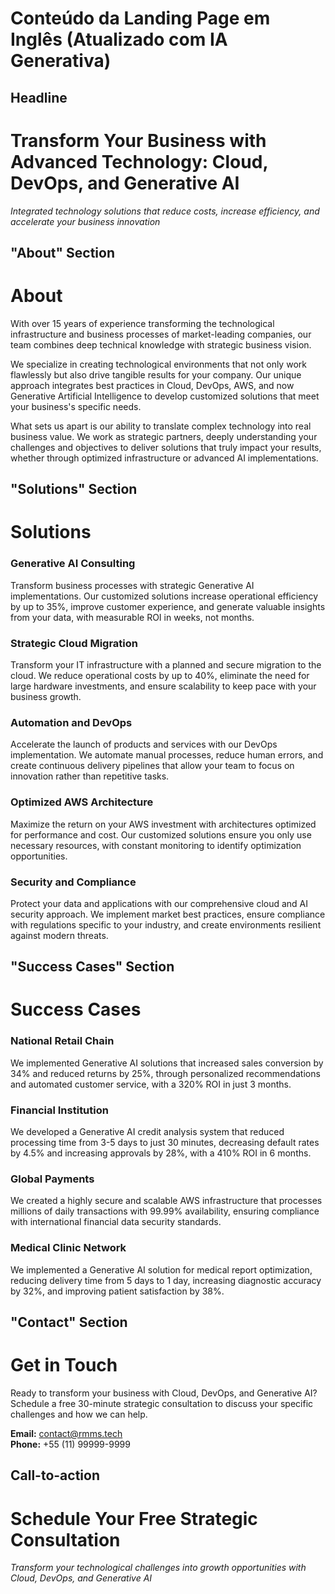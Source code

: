 # Conteúdo da Landing Page em Inglês (Atualizado com IA Generativa)

## Headline
# Transform Your Business with Advanced Technology: Cloud, DevOps, and Generative AI

*Integrated technology solutions that reduce costs, increase efficiency, and accelerate your business innovation*

## "About" Section
# About

With over 15 years of experience transforming the technological infrastructure and business processes of market-leading companies, our team combines deep technical knowledge with strategic business vision.

We specialize in creating technological environments that not only work flawlessly but also drive tangible results for your company. Our unique approach integrates best practices in Cloud, DevOps, AWS, and now Generative Artificial Intelligence to develop customized solutions that meet your business's specific needs.

What sets us apart is our ability to translate complex technology into real business value. We work as strategic partners, deeply understanding your challenges and objectives to deliver solutions that truly impact your results, whether through optimized infrastructure or advanced AI implementations.

## "Solutions" Section
# Solutions

### Generative AI Consulting
Transform business processes with strategic Generative AI implementations. Our customized solutions increase operational efficiency by up to 35%, improve customer experience, and generate valuable insights from your data, with measurable ROI in weeks, not months.

### Strategic Cloud Migration
Transform your IT infrastructure with a planned and secure migration to the cloud. We reduce operational costs by up to 40%, eliminate the need for large hardware investments, and ensure scalability to keep pace with your business growth.

### Automation and DevOps
Accelerate the launch of products and services with our DevOps implementation. We automate manual processes, reduce human errors, and create continuous delivery pipelines that allow your team to focus on innovation rather than repetitive tasks.

### Optimized AWS Architecture
Maximize the return on your AWS investment with architectures optimized for performance and cost. Our customized solutions ensure you only use necessary resources, with constant monitoring to identify optimization opportunities.

### Security and Compliance
Protect your data and applications with our comprehensive cloud and AI security approach. We implement market best practices, ensure compliance with regulations specific to your industry, and create environments resilient against modern threats.

## "Success Cases" Section
# Success Cases

### National Retail Chain
We implemented Generative AI solutions that increased sales conversion by 34% and reduced returns by 25%, through personalized recommendations and automated customer service, with a 320% ROI in just 3 months.

### Financial Institution
We developed a Generative AI credit analysis system that reduced processing time from 3-5 days to just 30 minutes, decreasing default rates by 4.5% and increasing approvals by 28%, with a 410% ROI in 6 months.

### Global Payments
We created a highly secure and scalable AWS infrastructure that processes millions of daily transactions with 99.99% availability, ensuring compliance with international financial data security standards.

### Medical Clinic Network
We implemented a Generative AI solution for medical report optimization, reducing delivery time from 5 days to 1 day, increasing diagnostic accuracy by 32%, and improving patient satisfaction by 38%.

## "Contact" Section
# Get in Touch

Ready to transform your business with Cloud, DevOps, and Generative AI? Schedule a free 30-minute strategic consultation to discuss your specific challenges and how we can help.

**Email:** contact@rmms.tech  
**Phone:** +55 (11) 99999-9999

## Call-to-action
# Schedule Your Free Strategic Consultation

*Transform your technological challenges into growth opportunities with Cloud, DevOps, and Generative AI*
